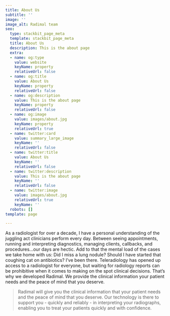 ```yaml
---
title: About Us
subtitle: ''
image: ''
image_alt: Radimal team
seo:
  type: stackbit_page_meta
  template: stackbit_page_meta
  title: About Us
  description: This is the about page
  extra:
  - name: og:type
    value: website
    keyName: property
    relativeUrl: false
  - name: og:title
    value: About Us
    keyName: property
    relativeUrl: false
  - name: og:description
    value: This is the about page
    keyName: property
    relativeUrl: false
  - name: og:image
    value: images/about.jpg
    keyName: property
    relativeUrl: true
  - name: twitter:card
    value: summary_large_image
    keyName: ''
    relativeUrl: false
  - name: twitter:title
    value: About Us
    keyName: ''
    relativeUrl: false
  - name: twitter:description
    value: This is the about page
    keyName: ''
    relativeUrl: false
  - name: twitter:image
    value: images/about.jpg
    relativeUrl: true
    keyName: ''
  robots: []
template: page

---
```

As a radiologist for over a decade, I have a personal understanding of the juggling act clinicians perform every day. Between seeing appointments, running and interpreting diagnostics, managing clients, callbacks, and procedures...our days are hectic. Add to that the mental load of the cases we take home with us: Did I miss a lung nodule? Should I have started that coughing cat on antibiotics? I’ve been there. Teleradiology has opened up access to a radiologist for everyone, but waiting for radiology reports can be prohibitive when it comes to making on the spot clinical decisions. That’s why we developed Radimal. We provide the clinical information your patient needs and the peace of mind that you deserve.

> Radimal will give you the clinical information that your patient needs and the peace of mind that you deserve. Our technology is there to support you - quickly and reliably - in interpreting your radiographs, enabling you to treat your patients quickly and with confidence.